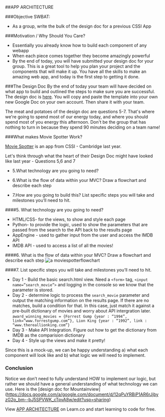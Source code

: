 ##APP ARCHITECTURE

###Objective SWBAT:
* As a group, write the bulk of the design doc for a previous CSSI App

###Motivation / Why Should You Care?
* Essentially you already know how to build each component of any webapp
* When each piece comes together they become amazingly powerful
* By the end of today, you will have submitted your design doc for your group. This is a great tool to help you plan your project and the components that will make it up. You have all the skills to make an amazing web app, and today is the first step to getting it done.

###The Design Doc
By the end of today your team will have decided on what app to build and outlined the steps to make sure you are successful. The design doc is [here](https://docs.google.com/document/d/1FfGkMtNuSul1wQFao-soWyBBRIQBPBSQVrjKTS0HGGU/edit?usp=sharing). You will copy and paste the template into your own new Google Doc on your own account. Then share it with your team.

The meat and potatoes of the design doc are questions 5-7. That's where we're going to spend most of our energy today, and where you should spend most of you energy this afternoon. Don't be the group that has nothing to turn in because they spend 90 minutes deciding on a team name!

###What makes Movie Spotter Work?

 [Movie Spotter](https://movie-spotter.appspot.com/home) is an app from CSSI - Cambridge last year.

Let's think through what the heart of their Design Doc might have looked like last year - Questions 5,6 and 7

* 5.What technology are you going to need?

* 6.What is the flow of data within your MVC? Draw a flowchart and describe each step

* 7.How are you going to build this? List specific steps you will take and milestones you’ll need to hit. 


####5. What technology are you going to need?
* HTML/CSS- for the views, to show and style each page
* Python- to provide the logic, used to show the parameters that are passed from the search to the API back to the results page
* AppEngine - used to gather input from the user and access the IMDB API
* IMDB API - used to access a list of all the movies!


####6. What is the flow of data within your MVC? Draw a flowchart and describe each step
![a moviespotterflowchart](http://www.gliffy.com/go/publish/image/8381929/L.png)


####7. List specific steps you will take and milestones you’ll need to hit. 
* Day 1 - Build the basic search.html view. Need a `<form>` tag, `<input name=”search_movie”>` and logging in the console so we know that the parameter is stored. 
* Day 2 - determine logic to process the `search_movie` parameter and output the matching information on the results page. If there are no matches, build a condition for that. In this case, just match it against a pre-built dictionary of movies and worry about API intergration later. `award_winning_movies = {Forrest Gump {year : “1994”, link=”www.forrestgump.com”}, Lion King {year : “1992”, link : “www.thereallionking.com”}`
* Day 3 - Make API Integration. Figure out how to get the dictionary from IMDB as the comparision dictionary
* Day 4 - Style up the views and make it pretty! 

Since this is a mock-up, we can be happy understanding a) what each component will look like and b) what logic we will need to implement.

### Conclusion
Notice we don’t need to fully understand HOW to implement our logic, but rather we should have a general understanding of what technology we can use. Here is the [design doc for Mountainview] (https://docs.google.com/a/google.com/document/d/12qPuYRBiP1AR6rJjbyzG2p_bm--bJ5SPVWK_cTpvA8w/edit?usp=sharing)

<p data-visibility='hidden'>View <a href='https://learn.co/lessons/cssi-10.1-webapp-architecture' title='APP ARCHITECTURE'>APP ARCHITECTURE</a> on Learn.co and start learning to code for free.</p>
